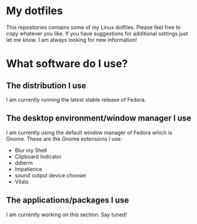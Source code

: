# My dotfiles
This repositories contains some of my Linux dotfiles.
Please feel free to copy whatever you like.
If you have suggestions for additional settings just let me know.
I am always looking for new information!

# What software do I use?
## The distribution I use
I am currently running the latest stable release of Fedora.

## The desktop environment/window manager I use
I am currently using the default window manager of Fedora which is Gnome.
These are the Gnome extensions I use:
- Blur my Shell
- Clipboard Indicator
- ddterm
- Impatience
- sound output device chooser
- Vitals

## The applications/packages I use
I am currently working on this section.
Say tuned!
